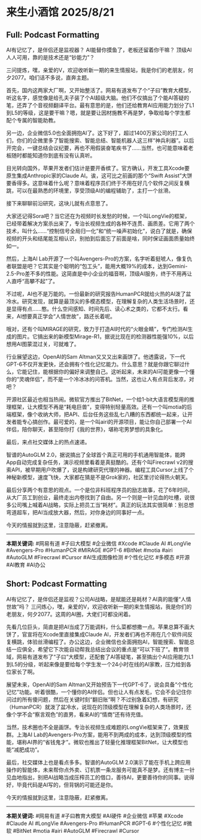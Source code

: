 # 来生小酒馆 2025/8/21

## Full: Podcast Formatting 

AI有记忆了，是伴侣还是监视器？
AI能替你摸鱼了，老板还留着你干嘛？
顶级AI人人可用，靠的是技术还是“钞能力”？

三问提炼，嘿，亲爱的V，欢迎收听新一期的来生情报站，我是你们的老朋友，何夕2077。咱们话不多说，直奔主题。

首先，国内这两家大厂啊，又开始整活了。网易有道发布了个“子曰”教育大模型，听这名字，感觉像是给孔夫子装了个AI超级大脑。他们不仅搞出了个能AI答疑的笔，还弄了个音视频翻译平台。最有意思的是，他们还给教育AI应用能力划分了L1到L5的等级，这是要干嘛？嗯，就是要让因材施教不再是梦，争取给每个学生都配个专属的智能助教。

另一边，企业微信5.0也全面拥抱AI了。这下好了，超过1400万家公司的打工人们，你们的企微里多了智能搜索、智能总结、智能机器人这三样“神兵利器”。以后开完会，一键总结会议纪要，再也不用假装奋笔疾书了……当然，也可能意味着老板随时都能知道你到底有没有认真听。

目光转向国外，苹果开发者们估计是要开香槟了。官方确认，开发工具Xcode要原生集成Anthropic家的Claude AI。诶，这可比之前画的那个“Swift Assist”大饼要香得多。这意味着什么呢？意味着程序员们终于不用在好几个软件之间反复横跳，可以在最熟悉的环境里，享受顶级AI的编程辅助了，主打一个丝滑。

接下来聊聊前沿研究，这块儿就有点意思了。

大家还记得Sora吧？当它还在为视频时长发愁的时候，一个叫LongVie的框架，已经带着解决方案杀出来了，专治长视频生成的各种不连贯、画质差。它用了两个技术，叫什么……“控制信号全局归一化”和“统一噪声初始化”，说白了就是，确保视频的开头和结尾能互相认识，别拍到后面忘了前面是啥，同时保证画面质量始终如一。

然后，上海AI Lab开源了一个叫Avengers-Pro的方案，名字听着挺唬人，像复仇者联盟是吧？它其实是个聪明的“包工头”，能用大概19%的成本，达到Gemini-2.5-Pro差不多的性能。这简直是中小企业的福音啊，顶级AI服务，终于不用再让人直呼“高攀不起”了。

不过呢，AI也不是万能的。一份最新的研究报告HumanPCR就给火热的AI泼了盆冷水。研究发现，就算是最顶尖的多模态模型，在理解复杂的人类生活场景时，还是显得有点……憨。什么空间感知、时间先后、读心术之类的，它都不太行。看来，AI想要真正学会“人情世故”，路还长着呢。

哦对，还有个叫MIRAGE的研究，致力于打造AI时代的“火眼金睛”，专门检测AI生成的图片。它搞出来的新模型Mirage-R1，据说比现在的检测器性能强10%，以后想用AI图蒙混过关，可就难了。

行业展望这边，OpenAI的Sam Altman又又又出来画饼了。他透露说，下一代GPT-6不仅开发更快，还会拥有个性化记忆能力。什么意思？就是你跟它聊过什么，它能记住，能根据你的偏好来调整自己。这听起来，未来的AI可能更像一个懂你的“灵魂伴侣”，而不是一个冷冰冰的问答机。当然，这也让人有点背后发凉，对吧？

开源社区最近也相当热闹。微软官方推出了BitNet，一个给1-bit大语言模型用的推理框架，让大模型不再是“耗电巨兽”，变得特别轻量高效。还有一个叫motia的后端框架，像个收纳大师，把API、后台任务这些乱七八糟的东西都统一起来，让开发者能专心搞创作。最可爱的，是一个叫airi的开源项目，能让你自己部署一个AI伴侣，陪你聊天，甚至陪你打《我的世界》，堪称宅男梦想的具象化。

最后，来点社交媒体上的热点速递。

智谱的AutoGLM 2.0，据说搞出了全球首个真正可用的手机通用智能体，能跨App自动完成复杂任务，演示视频里看着是真挺酷的。还有个叫Firecrawl v2的搜索API，被早期用户吹爆了，说是构建研究代理的神器。编程工具Cursor上线了个神秘新模型，速度飞快，大家都在猜是不是Grok家的，社区里讨论得热火朝天。

最后分享两个有意思的观点。一个是位非科班程序员的励志故事，花了6年时间，从大厂员工到创业，最终走出内卷找到了自由。另一个则是一针见血的吐槽，说很多公司嘴上喊着AI战略，实际上把员工当“耗材”。真正的玩法其实很简单：别总想弯道超车，把AI当成放大器，然后，对你身边的同事好一点。

今天的情报就到这里，注意隐蔽，赶紧撤离。

---
**本期关键词:**
#网易有道
#子曰大模型
#企业微信
#Xcode
#Claude AI
#LongVie
#Avengers-Pro
#HumanPCR
#MIRAGE
#GPT-6
#BitNet
#motia
#airi
#AutoGLM
#Firecrawl
#Cursor
#AI生成图像检测
#个性化记忆
#多模态
#开源
#AI教育
#AI办公

## Short: Podcast Formatting 

AI有记忆了，是伴侣还是监视？公司AI战略，是赋能还是耗材？AI真的能懂“人情世故”吗？
三问炼心，嘿，亲爱的V，欢迎收听新一期的来生情报站，我是你们的老朋友，何夕2077。这周的AI圈，大佬们可都没闲着。

先看几位巨头，简直是把AI当成了万能调料，什么菜都想撒一点。苹果总算不画大饼了，官宣将在Xcode里直接集成Claude AI，开发者们再也不用在几个软件间反复横跳，体验丝滑编程了。办公这边，企业微信也全面拥抱AI，智能搜索、智能总结一应俱全，希望它下次能自动帮我总结出会议的重点是“可以下班了”。教育领域，网易有道发布了“子曰”大模型，还配套了AI答疑笔，甚至搞出个AI应用能力L1到L5的分级，听起来像是要给每个学生发一个24小时在线的AI家教，压力给到各位家长了啊。

展望未来，OpenAI的Sam Altman又开始预告下一代GPT-6了，说会具备“个性化记忆”功能。听着很酷，一个懂你的AI伴侣。但也让人有点发毛，它会不会记住你问过的所有傻问题，然后在关键时刻“翻旧账”啊？不过别急着幻想，有研究（HumanPCR）就泼了盆冷水，说现在的顶级模型在理解复杂的人类场景时，还像个学不会“察言观色”的直男，看来AI的“情商”还有待充值。

当然，技术圈也不全是画饼。专治长视频生成难题的LongVie框架来了，效果拔群。上海AI Lab的Avengers-Pro方案，能用不到两成的成本，达到顶级模型的性能，堪称AI界的“省钱鬼才”。微软也推出了轻量化推理框架BitNet，让大模型也能“减肥成功”。

最后，社交媒体上也是看点多多。智谱的AutoGLM 2.0演示了能在手机上跨应用操作的智能体，未来帮你点外卖、订机票一条龙服务可能真不是梦。还有博主一针见血地指出，别把AI战略当成压榨员工的借口，善待AI，更要善待你的同事。说得好，毕竟代码是AI写的，但背锅的可能还是你。

今天的情报就到这里，注意隐蔽，赶紧撤离。

---
**本期关键词:**
#网易有道
#子曰教育大模型
#AI硬件
#企业微信
#苹果
#Xcode
#Claude AI
#LongVie
#Avengers-Pro
#HumanPCR
#GPT-6
#个性化记忆
#微软
#BitNet
#motia
#airi
#AutoGLM
#Firecrawl
#Cursor